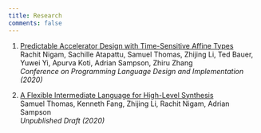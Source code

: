 ```yaml
---
title: Research
comments: false
---
```


1. [Predictable Accelerator Design with Time-Sensitive Affine Types][dahlia-paper]
   <br/> Rachit Nigam, Sachille Atapattu, Samuel Thomas, Zhijing Li, Ted Bauer, Yuwei Yi, Apurva Koti, Adrian Sampson, Zhiru Zhang
   <br/> *Conference on Programming Language Design and Implementation (2020)*

2. [A Flexible Intermediate Language for High-Level Synthesis][futil-short-paper]
   <br/> Samuel Thomas, Kenneth Fang, Zhijing Li, Rachit Nigam, Adrian Sampson
   <br/> *Unpublished Draft (2020)*

[dahlia-paper]: https://rachitnigam.com/files/pubs/dahlia.pdf
[futil-short-paper]: files/futil-short.pdf
